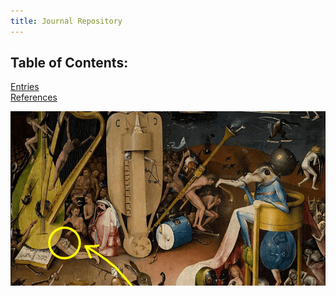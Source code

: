```yaml
---
title: Journal Repository
---
```

## Table of Contents:
[Entries](/notes/vault/entries.md)  
[References](/notes/vault/references.md)

![Music](content/notes/images/music.png)